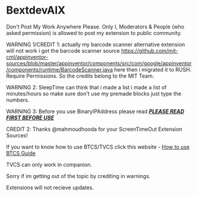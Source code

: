 # BextdevAIX

Don't Post My Work Anywhere Please. Only I, Moderators & People (who asked permission) is allowed to post my extension to public community.

WARNING 1/CREDIT 1: actually my barcode scanner alternative extension will not work i got the barcode scanner source https://github.com/mit-cml/appinventor-sources/blob/master/appinventor/components/src/com/google/appinventor/components/runtime/BarcodeScanner.java here then i migrated it to RUSH. Require Permissions. So the credits belong to the MIT Team. 

WARNING 2: SleepTime can think that i made a list i made a list of minutes/hours so make sure don't use my premade blocks just type the numbers.

WARNING 3: Before you use BinaryIPAddress please read <a href="https://developer.android.com/reference/android/net/wifi/WifiInfo#getIpAddress()"><b><i>PLEASE READ FIRST BEFORE USE</i></b></a>

CREDIT 2: Thanks @mahmoudhooda for your ScreenTimeOut Extension Sources! 

If you want to know how to use BTCS/TVCS click this website - <a href="https://sites.google.com/view/ai2-brandonang/why-use-camcorderrecordstatussharemessagestatus-work-in-the-middle-of">How to use BTCS Guide</a>

TVCS can only work in companion. 

Sorry if im getting out of the topic by crediting in warnings. 

Extensions will not recieve updates.
